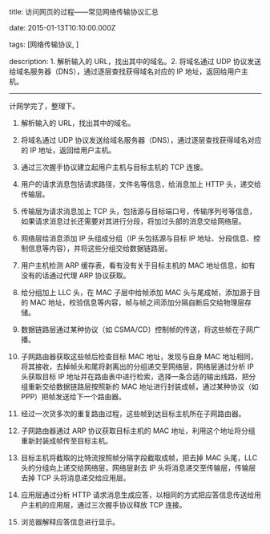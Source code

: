 title: 访问网页的过程——常见网络传输协议汇总

date: 2015-01-13T10:10:00.000Z

tags: [网络传输协议, ]

description: 1. 解析输入的 URL，找出其中的域名。2. 将域名通过 UDP 协议发送给域名服务器（DNS），通过逐层查找获得域名对应的 IP 地址，返回给用户主机。

---
计网学完了，整理下。 

  1. 解析输入的 URL，找出其中的域名。 

  2. 将域名通过 UDP 协议发送给域名服务器（DNS），通过逐层查找获得域名对应的 IP 地址，返回给用户主机。 

  3. 通过三次握手协议建立起用户主机与目标主机的 TCP 连接。 

  4. 用户的请求消息包括请求路径，文件名等信息，给消息加上 HTTP 头，递交给传输层。 

  5. 传输层为请求消息加上 TCP 头，包括源与目标端口号，传输序列号等信息，如果请求消息过长还需要对其进行分段，将加过头部的消息交给网络层。 

  6. 网络层给消息添加 IP 头组成分组（IP 头包括源与目标 IP 地址、分段信息、控制信息等内容），并将这些分组交给数据链路层。 

  7. 用户主机检测 ARP 缓存表，看有没有关于目标主机的 MAC 地址信息，如有没有的话通过代理 ARP 协议获取。 

  8. 给分组加上 LLC 头，在 MAC 子层中给帧添加 MAC 头与尾成帧，添加源于目的 MAC 地址，校验信息等内容，帧与帧之间添加分隔自断后交给物理层存储。 

  9. 数据链路层通过某种协议（如 CSMA/CD）控制帧的传送，将这些帧在子网广播。 

  10. 子网路由器获取这些帧后检查目标 MAC 地址，发现与自身 MAC 地址相同，将其接收，去掉帧头和尾将剥离出的分组递交至网络层，网络层通过分析 IP 头获取目标 IP 地址并在路由表中进行检索，选择一条合适的输出线路，把分组重新交给数据链路层按照新的 MAC 地址进行封装成帧，通过某种协议（如 PPP）把帧发送给下一个路由器。 

  11. 经过一次货多次的重复路由过程，这些帧到达目标主机所在子网路由器。 

  12. 子网路由器通过 ARP 协议获取目标主机的 MAC 地址，利用这个地址将分组重新封装成帧传至目标主机。 

  13. 目标主机将截取的比特流按照帧分隔字段截取成帧，把去掉 MAC 头尾，LLC 头的分组向上递交给网络层，网络层剥去 IP 头将消息递交至传输层，传输层去掉 TCP 头将消息递交给应用层。 

  14. 应用层通过分析 HTTP 请求消息生成应答，以相同的方式把应答信息传送给用户主机的应用层，通过三次握手协议释放 TCP 连接。 

  15. 浏览器解释应答信息进行显示。 
